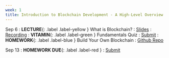 ```yaml
---
week: 1
title: Introduction to Blockchain Development - A High-Level Overview
---
```


Sep 6
: **LECTURE**{: .label .label-yellow } What is Blockchain?
  : [Slides](https://docs.google.com/presentation/d/1q19723HBNNaOVxKidDA4v-pg026MzUONfY7i-SMTcCw/edit#slide=id.g2426b7db8e4_0_4)
    : [Recording](https://youtu.be/tYbL0r3Mtck)
: **VITAMIN**{: .label .label-green } Fundamentals Quiz
  : [Submit](https://docs.google.com/forms/d/1rFFB-acgFb60qhE3vJbLEyIaE-Vah8XepCLbtYddeb4/edit)
    <!-- : [Solutions](#) -->
: **HOMEWORK**{: .label .label-blue } Build Your Own Blockchain
  : [Github Repo]()

Sep 13
: **HOMEWORK DUE**{: .label .label-red } 
  : [Submit](https://docs.google.com/forms/d/108fS8iHdgnOyplPt4ze1q3wNNNvHQ8YYY_C5kwpP5X4/edit)
